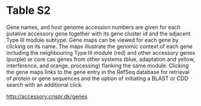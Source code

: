 # Table S2

Gene names, and host genome accession numbers are given for each putative accessory gene 
together with its gene cluster id and the adjacent Type III module subtype. Gene maps can be 
viewed for each gene by clicking on its name. The maps illustrate the genomic context of each 
gene including the neighbouring Type III module (red) and other accessory genes (purple) 
or core cas genes from other systems (blue, adaptation and yellow, interference, and orange, processing) 
flanking the same module. Clicking the gene maps links to the gene entry in the RefSeq database for retrieval
of protein or gene sequences and the option of initiating a BLAST or CDD search with an additional click.


http://accessory.crispr.dk/genes
